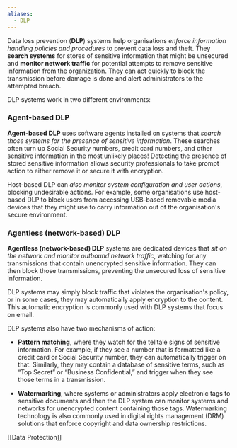```yaml
---
aliases:
  - DLP
---
```

Data loss prevention (**DLP**) systems help organisations *enforce information handling policies and procedures* to prevent data loss and theft. They **search systems** for stores of sensitive information that might be unsecured and **monitor network traffic** for potential attempts to remove sensitive information from the organization. They can act quickly to block the transmission before damage is done and alert administrators to the attempted breach.

DLP systems work in two different environments:

### Agent-based DLP
**Agent-based DLP** uses software agents installed on systems that *search those systems for the presence of sensitive information*. These searches often turn up Social Security numbers, credit card numbers, and other sensitive information in the most unlikely places! Detecting the presence of stored sensitive information allows security professionals to take prompt action to either remove it or secure it with encryption.

Host-based DLP can *also monitor system configuration and user actions*, blocking undesirable actions. For example, some organisations use host-based DLP to block users from accessing
USB-based removable media devices that they might use to carry information out of the organisation's secure environment.

### Agentless (network-based) DLP
**Agentless (network-based) DLP** systems are dedicated devices that *sit on the network and monitor outbound network traffic*, watching for any transmissions that contain unencrypted sensitive information. They can then block those transmissions, preventing the unsecured loss of sensitive information.

DLP systems may simply block traffic that violates the organisation's policy, or in some cases, they may automatically apply encryption to the content. This automatic encryption is commonly used with DLP systems that focus on email.


DLP systems also have two mechanisms of action:

- **Pattern matching**, where they watch for the telltale signs of sensitive information. For example, if they see a number that is formatted like a credit card or Social Security number, they can automatically trigger on that. Similarly, they may contain a database of sensitive terms, such as “Top Secret” or “Business Confidential,” and trigger when they see those terms in a transmission.

- **Watermarking**, where systems or administrators apply electronic tags to sensitive documents and then the DLP system can monitor systems and networks for unencrypted content containing those tags. Watermarking technology is also commonly used in digital rights management (DRM) solutions that enforce copyright and data ownership restrictions.

[[Data Protection]]